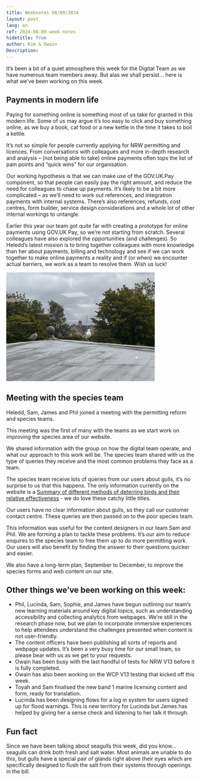 ```yaml
---
title: Weeknotes 08/09/2024
layout: post
lang: en
ref: 2024-08-09-week-notes
hidetitle: True
author: Kim & Owain
Description: 
---
```


It’s been a bit of a quiet atmosphere this week for the Digital Team as we have numerous team members away. But alas we shall persist… here is what we’ve been working on this week.

## Payments in modern life

Paying for something online is something most of us take for granted in this modern life. Some of us may argue it’s too easy to click and buy something online, as we buy a book, cat food or a new kettle in the time it takes to boil a kettle. 

It’s not so simple for people currently applying for NRW permitting and licences. From conversations with colleagues and more in-depth research and analysis – (not being able to take) online payments often tops the list of pain points and “quick wins” for our organisation.

Our working hypothesis is that we can make use of the GOV.UK.Pay component, so that people can easily pay the right amount, and reduce the need for colleagues to chase up payments. It’s likely to be a bit more complicated – as we’ll need to work out references, and integration payments with internal systems. There’s also references, refunds, cost centres, form builder, service design considerations and a whole lot of other internal workings to untangle. 

Earlier this year our team got quite far with creating a prototype for online payments using GOV.UK Pay, so we’re not starting from scratch. Several colleagues have also explored the opportunities (and challenges). So Heledd’s latest mission is to bring together colleagues with more knowledge than her about payments, billing and technology and see if we can work together to make online payments a reality and if (or when) we encounter actual barriers, we work as a team to resolve them.  Wish us luck!

![2 angry looking seagulls on a roof, taken from NRW Bangor office](https://github.com/nrw-digital/week-notes/blob/19bf564052d7b06f77d5ae4840c826dca4912b3e/images/09-08-2024-001.jpg?raw=true)

## Meeting with the species team

Heledd, Sam, James and Phil joined a meeting with the permitting reform and species teams.
 
This meeting was the first of many with the teams as we start work on improving the species area of our website.
 
We shared information with the group on how the digital team operate, and what our approach to this work will be. The species team shared with us the type of queries they receive and the most common problems they face as a team.
 
The species team receive lots of queries from our users about gulls, it’s no surprise to us that this happens. The only information currently on the website is a [Summary of different methods of deterring birds and their relative effectiveness](https://naturalresources.wales/media/693021/gull-management-guidance-note.pdf) - we do love these catchy little titles. 

Our users have no clear information about gulls, so they call our customer contact centre. These queries are then passed on to the poor species team.
 
This information was useful for the content designers in our team Sam and Phil. We are forming a plan to tackle these problems. It’s our aim to reduce enquires to the species team to free them up to do more permitting work. Our users will also benefit by finding the answer to their questions quicker and easier.
 
We also have a long-term plan, September to December, to improve the species forms and web content on our site.

## Other things we’ve been working on this week:

+	Phil, Lucinda, Sam, Sophie, and James have begun outlining our team’s new learning materials around key digital topics, such as understanding accessibility and collecting analytics from webpages. We’re still in the research phase now, but we plan to incorporate immersive experiences to help attendees understand the challenges presented when content is not user-friendly. 
+	The content officers have been publishing all sorts of reports and webpage updates. It’s been a very busy time for our small team, so please bear with us as we get to your requests.
+	Owain has been busy with the last handful of tests for NRW V13 before it is fully completed.
+	Owain has also been working on the WCP V13 testing that kicked off this week.
+	Toyah and Sam finalised the new band 1 marine licensing content and form, ready for translation.
+	Lucinda has been designing flows for a log in system for users signed up for flood warnings. This is new territory for Lucinda but James has helped by giving her a sense check and listening to her talk it through.

## Fun fact

Since we have been talking about seagulls this week, did you know... seagulls can drink both fresh and salt water. Most animals are unable to do this, but gulls have a special pair of glands right above their eyes which are specifically designed to flush the salt from their systems through openings in the bill.
